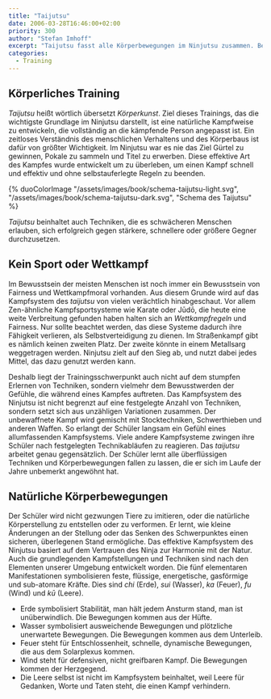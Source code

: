 ```yaml
---
title: "Taijutsu"
date: 2006-03-28T16:46:00+02:00
priority: 300
author: "Stefan Imhoff"
excerpt: "Taijutsu fasst alle Körperbewegungen im Ninjutsu zusammen. Bewegungen und Kampftechniken basieren auf natürlichem Körpergefühl und dienen nicht der Ästethik, sondern nur dem Schutz. Jede Technik kann auf unterschiedliche Weise ausgeübt werden, was durch die Fünf Elemente ausgedrückt wird."
categories:
  - Training
---
```


## Körperliches Training

_Taijutsu_ heißt wörtlich übersetzt _Körperkunst_. Ziel dieses Trainings, das die wichtigste Grundlage im Ninjutsu darstellt, ist eine natürliche Kampfweise zu entwickeln, die vollständig an die kämpfende Person angepasst ist. Ein zeitloses Verständnis des menschlichen Verhaltens und des Körperbaus ist dafür von größter Wichtigkeit. Im Ninjutsu war es nie das Ziel Gürtel zu gewinnen, Pokale zu sammeln und Titel zu erwerben. Diese effektive Art des Kampfes wurde entwickelt um zu überleben, um einen Kampf schnell und effektiv und ohne selbstauferlegte Regeln zu beenden.

{% duoColorImage
  "/assets/images/book/schema-taijutsu-light.svg",
  "/assets/images/book/schema-taijutsu-dark.svg",
  "Schema des Taijutsu"
%}

_Taijutsu_ beinhaltet auch Techniken, die es schwächeren Menschen erlauben, sich erfolgreich gegen stärkere, schnellere oder größere Gegner durchzusetzen.

## Kein Sport oder Wettkampf

Im Bewusstsein der meisten Menschen ist noch immer ein Bewusstsein von Fairness und Wettkampfmoral vorhanden. Aus diesem Grunde wird auf das Kampfsystem des _taijutsu_ von vielen verächtlich hinabgeschaut. Vor allem Zen-ähnliche Kampfsportsysteme wie Karate oder Jūdō, die heute eine weite Verbreitung gefunden haben halten sich an _Wettkampfregeln_ und Fairness. Nur sollte beachtet werden, das diese Systeme dadurch ihre Fähigkeit verlieren, als Selbstverteidigung zu dienen. Im Straßenkampf gibt es nämlich keinen zweiten Platz. Der zweite könnte in einem Metallsarg weggetragen werden. Ninjutsu zielt auf den Sieg ab, und nutzt dabei jedes Mittel, das dazu genutzt werden kann.

Deshalb liegt der Trainingsschwerpunkt auch nicht auf dem stumpfen Erlernen von Techniken, sondern vielmehr dem Bewusstwerden der Gefühle, die während eines Kampfes auftreten. Das Kampfsystem des Ninjutsu ist nicht begrenzt auf eine festgelegte Anzahl von Techniken, sondern setzt sich aus unzähligen Variationen zusammen. Der unbewaffnete Kampf wird gemischt mit Stocktechniken, Schwerthieben und anderen Waffen. So erlangt der Schüler langsam ein Gefühl eines allumfassenden Kampfsystems. Viele andere Kampfsysteme zwingen ihre Schüler nach festgelegten Technikabläufen zu reagieren. Das _taijutsu_ arbeitet genau gegensätzlich. Der Schüler lernt alle überflüssigen Techniken und Körperbewegungen fallen zu lassen, die er sich im Laufe der Jahre unbemerkt angewöhnt hat.

## Natürliche Körperbewegungen

Der Schüler wird nicht gezwungen Tiere zu imitieren, oder die natürliche Körperstellung zu entstellen oder zu verformen. Er lernt, wie kleine Änderungen an der Stellung oder das Senken des Schwerpunktes einen sicheren, überlegenen Stand ermögliche. Das effektive Kampfsystem des Ninjutsu basiert auf dem Vertrauen des Ninja zur Harmonie mit der Natur. Auch die grundlegenden Kampfstellungen und Techniken sind nach den Elementen unserer Umgebung entwickelt worden. Die fünf elementaren Manifestationen symbolisieren feste, flüssige, energetische, gasförmige und sub-atomare Kräfte. Dies sind _chi_ (Erde), _sui_ (Wasser), _ka_ (Feuer), _fu_ (Wind) und _kū_ (Leere).

- Erde symbolisiert Stabilität, man hält jedem Ansturm stand, man ist unüberwindlich. Die Bewegungen kommen aus der Hüfte.
- Wasser symbolisiert ausweichende Bewegungen und plötzliche unerwartete Bewegungen. Die Bewegungen kommen aus dem Unterleib.
- Feuer steht für Entschlossenheit, schnelle, dynamische Bewegungen, die aus dem Solarplexus kommen.
- Wind steht für defensiven, nicht greifbaren Kampf. Die Bewegungen kommen der Herzgegend.
- Die Leere selbst ist nicht im Kampfsystem beinhaltet, weil Leere für Gedanken, Worte und Taten steht, die einen Kampf verhindern.
